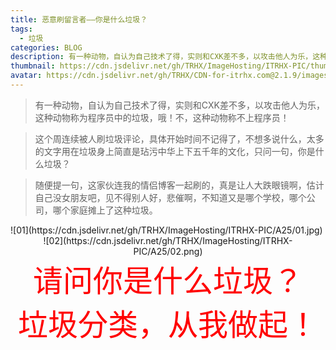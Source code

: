 ```yaml
---
title: 恶意刷留言者——你是什么垃圾？
tags: 
  - 垃圾
categories: BLOG
description: 有一种动物，自认为自己技术了得，实则和CXK差不多，以攻击他人为乐，这种动物称为程序员中的垃圾，哦！不，这种动物称不上程序员！
thumbnail: https://cdn.jsdelivr.net/gh/TRHX/ImageHosting/ITRHX-PIC/thumbnail/garbage.png
avatar: https://cdn.jsdelivr.net/gh/TRHX/CDN-for-itrhx.com@2.1.9/images/trhx.png
---
```


> 有一种动物，自认为自己技术了得，实则和CXK差不多，以攻击他人为乐，这种动物称为程序员中的垃圾，哦！不，这种动物称不上程序员！

> 这个周连续被人刷垃圾评论，具体开始时间不记得了，不想多说什么，太多的文字用在垃圾身上简直是玷污中华上下五千年的文化，只问一句，你是什么垃圾？

> 随便提一句，这家伙连我的情侣博客一起刷的，真是让人大跌眼镜啊，估计自己没女朋友吧，见不得别人好，悲催啊，不知道又是哪个学校，哪个公司，哪个家庭摊上了这种垃圾。

<fancybox>
![01](https://cdn.jsdelivr.net/gh/TRHX/ImageHosting/ITRHX-PIC/A25/01.jpg)
</fancybox>

<fancybox>
<center>![02](https://cdn.jsdelivr.net/gh/TRHX/ImageHosting/ITRHX-PIC/A25/02.png)</center>
</fancybox>

<center><font color=#ff0000 size=50>请问你是什么垃圾？</font></center>
<center><font color=#ff0000 size=50>垃圾分类，从我做起！</font></center>